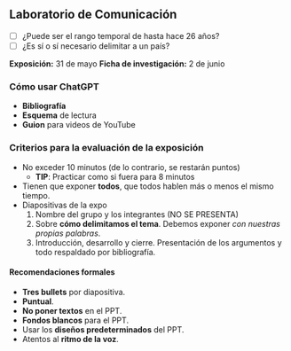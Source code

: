 ## Laboratorio de Comunicación

- [ ] ¿Puede ser el rango temporal de hasta hace 26 años?
- [ ] ¿Es sí o sí necesario delimitar a un país?

**Exposición:** 31 de mayo
**Ficha de investigación:** 2 de junio

### Cómo usar ChatGPT

- **Bibliografía**
- **Esquema** de lectura
- **Guion** para videos de YouTube

### Criterios para la evaluación de la exposición

- No exceder 10 minutos (de lo contrario, se restarán puntos)
	- **TIP**: Practicar como si fuera para 8 minutos
- Tienen que exponer **todos**, que todos hablen más o menos el mismo tiempo.
- Diapositivas de la expo
	1. Nombre del grupo y los integrantes (NO SE PRESENTA)
	2. Sobre **cómo delimitamos el tema**. Debemos exponer *con nuestras propias palabras*.
	3. Introducción, desarrollo y cierre. Presentación de los argumentos y todo respaldado por bibliografía.

#### Recomendaciones formales

- **Tres bullets** por diapositiva.
- **Puntual**.
- **No poner textos** en el PPT.
- **Fondos blancos** para el PPT.
- Usar los **diseños predeterminados** del PPT.
- Atentos al **ritmo de la voz**.
